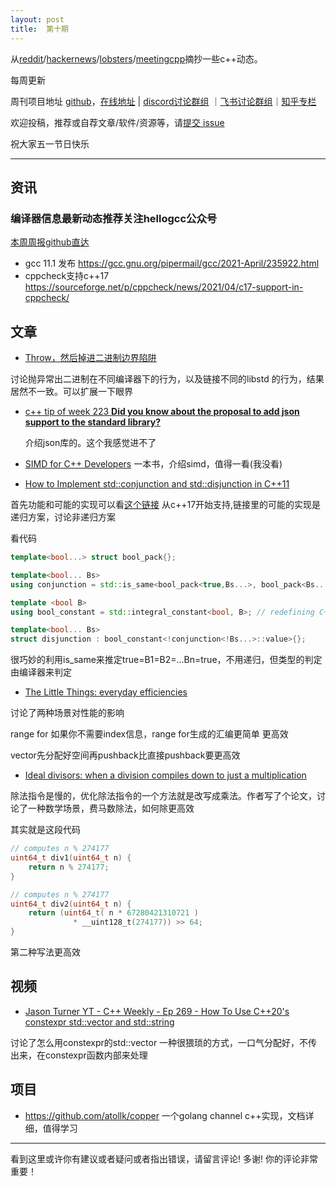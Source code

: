 ```yaml
---
layout: post
title:  第十期
---
```




从[reddit](https://www.reddit.com/r/cpp/)/[hackernews](https://news.ycombinator.com/)/[lobsters](https://lobste.rs/)/[meetingcpp](https://www.meetingcpp.com/blog/blogroll/)摘抄一些c++动态。

每周更新

周刊项目地址 [github](https://github.com/wanghenshui/cppweeklynews)，[在线地址](https://wanghenshui.github.io/cppweeklynews/) | [discord讨论群组](https://discord.gg/cZ9mXVPGx6) ｜[飞书讨论群组](https://applink.feishu.cn/TeeBWN1D)｜[知乎专栏](https://www.zhihu.com/column/jieyaren)

欢迎投稿，推荐或自荐文章/软件/资源等，请[提交 issue](https://github.com/wanghenshui/cppweeklynews/issues)

祝大家五一节日快乐

---

## 资讯

###  编译器信息最新动态推荐关注hellogcc公众号

[本周周报github直达](https://github.com/hellogcc/osdt-weekly/blob/master/weekly/2021-04-30.md)

- gcc 11.1 发布 https://gcc.gnu.org/pipermail/gcc/2021-April/235922.html
- cppcheck支持c++17 https://sourceforge.net/p/cppcheck/news/2021/04/c17-support-in-cppcheck/

## 文章

-   [Throw，然后掉进二进制边界陷阱](https://zhuanlan.zhihu.com/p/367772341)

讨论抛异常出二进制在不同编译器下的行为，以及链接不同的libstd 的行为，结果居然不一致。可以扩展一下眼界

- [c++ tip of week 223 **Did you know about the proposal to add json support to the standard library?** ](https://github.com/QuantlabFinancial/cpp_tip_of_the_week/blob/master/223.md)

  介绍json库的。这个我感觉进不了

- [SIMD for C++ Developers](http://const.me/articles/simd/simd.pdf) 一本书，介绍simd，值得一看(我没看)

-  [How to Implement std::conjunction and std::disjunction in C++11](https://www.fluentcpp.com/2021/04/30/how-to-implement-stdconjunction-and-stddisjunction-in-c11/)

首先功能和可能的实现可以看[这个链接](https://zh.cppreference.com/w/cpp/types/conjunction) 从c++17开始支持,链接里的可能的实现是递归方案，讨论非递归方案

看代码

```c++
template<bool...> struct bool_pack{};

template<bool... Bs>
using conjunction = std::is_same<bool_pack<true,Bs...>, bool_pack<Bs..., true>>;

template <bool B>
using bool_constant = std::integral_constant<bool, B>; // redefining C++17 bool_constant helper

template<bool... Bs>
struct disjunction : bool_constant<!conjunction<!Bs...>::value>{};
```

很巧妙的利用is_same来推定true=B1=B2=...Bn=true，不用递归，但类型的判定由编译器来判定

- [The Little Things: everyday efficiencies](https://codingnest.com/the-little-things-everyday-efficiencies/)

讨论了两种场景对性能的影响

range for 如果你不需要index信息，range for生成的汇编更简单 更高效

vector先分配好空间再pushback比直接pushback要更高效

- [Ideal divisors: when a division compiles down to just a multiplication](https://lemire.me/blog/2021/04/28/ideal-divisors-when-a-division-compiles-down-to-just-a-multiplication/)

除法指令是慢的，优化除法指令的一个方法就是改写成乘法。作者写了个论文，讨论了一种数学场景，费马数除法，如何除更高效

其实就是这段代码

```c++
// computes n % 274177
uint64_t div1(uint64_t n) {
    return n % 274177;
}

// computes n % 274177
uint64_t div2(uint64_t n) {
    return (uint64_t( n * 67280421310721 ) 
              * __uint128_t(274177)) >> 64;
}
```

第二种写法更高效



## 视频

- [Jason Turner YT - C++ Weekly - Ep 269 - How To Use C++20's constexpr std::vector and std::string](https://www.youtube.com/watch?v=cuFILbHp-RA)

讨论了怎么用constexpr的std::vector 一种很猥琐的方式，一口气分配好，不传出来，在constexpr函数内部来处理

## 项目

- https://github.com/atollk/copper 一个golang channel c++实现，文档详细，值得学习


---

看到这里或许你有建议或者疑问或者指出错误，请留言评论! 多谢!  你的评论非常重要！

